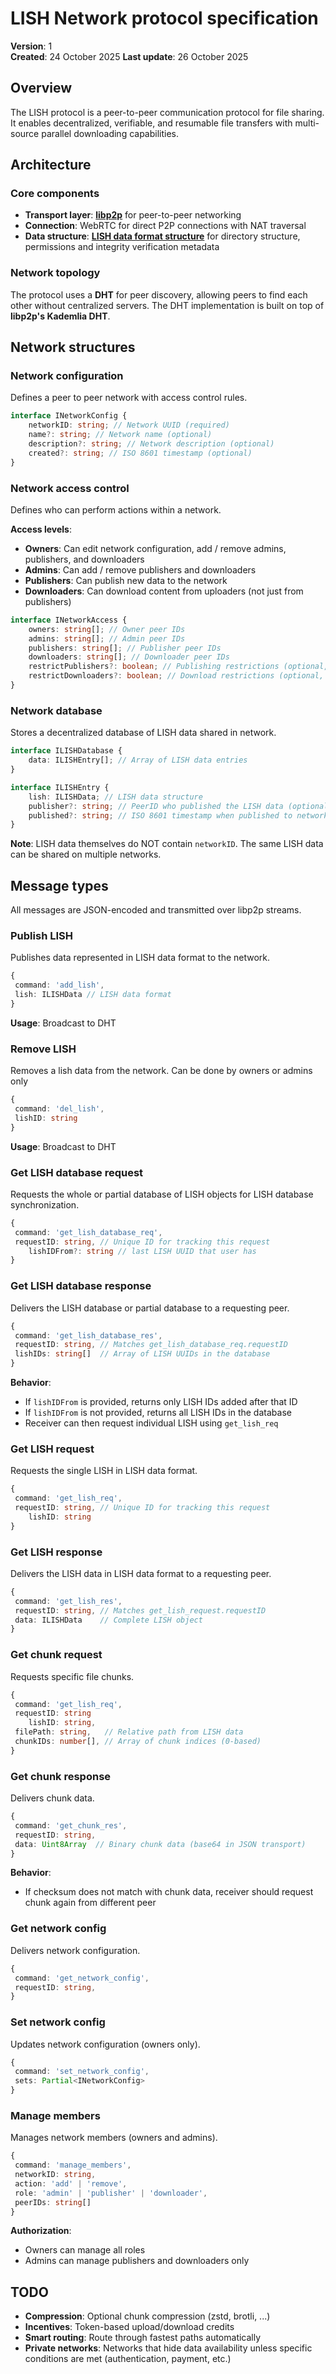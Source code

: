 # LISH Network protocol specification

**Version**: 1  
**Created**: 24 October 2025
**Last update**: 26 October 2025

## Overview

The LISH protocol is a peer-to-peer communication protocol for file sharing. It enables decentralized, verifiable, and resumable file transfers with multi-source parallel downloading capabilities.

## Architecture

### Core components

- **Transport layer**: [**libp2p**](https://en.wikipedia.org/wiki/Libp2p) for peer-to-peer networking
- **Connection**: WebRTC for direct P2P connections with NAT traversal
- **Data structure**: [**LISH data format structure**](./LISH_DATA_FORMAT.md) for directory structure, permissions and integrity verification metadata

### Network topology

The protocol uses a **DHT** for peer discovery, allowing peers to find each other without centralized servers. The DHT implementation is built on top of **libp2p's Kademlia DHT**.

## Network structures

### Network configuration

Defines a peer to peer network with access control rules.

```typescript
interface INetworkConfig {
	networkID: string; // Network UUID (required)
	name?: string; // Network name (optional)
	description?: string; // Network description (optional)
	created?: string; // ISO 8601 timestamp (optional)
}
```

### Network access control

Defines who can perform actions within a network.

**Access levels**:

- **Owners**: Can edit network configuration, add / remove admins, publishers, and downloaders
- **Admins**: Can add / remove publishers and downloaders
- **Publishers**: Can publish new data to the network
- **Downloaders**: Can download content from uploaders (not just from publishers)

```typescript
interface INetworkAccess {
	owners: string[]; // Owner peer IDs
	admins: string[]; // Admin peer IDs
	publishers: string[]; // Publisher peer IDs
	downloaders: string[]; // Downloader peer IDs
	restrictPublishers?: boolean; // Publishing restrictions (optional, default: false), true = only publishers can publish new data, false / undefined = anyone can publish
	restrictDownloaders?: boolean; // Download restrictions (optional, default: false), true = only downloaders can download, false / undefined = anyone can download
}
```

### Network database

Stores a decentralized database of LISH data shared in network.

```typescript
interface ILISHDatabase {
	data: ILISHEntry[]; // Array of LISH data entries
}
```

```typescript
interface ILISHEntry {
	lish: ILISHData; // LISH data structure
	publisher?: string; // PeerID who published the LISH data (optional if not required by network)
	published?: string; // ISO 8601 timestamp when published to network (optional if not required by network)
}
```

**Note**: LISH data themselves do NOT contain `networkID`. The same LISH data can be shared on multiple networks.

## Message types

All messages are JSON-encoded and transmitted over libp2p streams.

### Publish LISH

Publishes data represented in LISH data format to the network.

```typescript
{
 command: 'add_lish',
 lish: ILISHData // LISH data format
}
```

**Usage**: Broadcast to DHT

### Remove LISH

Removes a lish data from the network. Can be done by owners or admins only

```typescript
{
 command: 'del_lish',
 lishID: string
}
```

**Usage**: Broadcast to DHT

### Get LISH database request

Requests the whole or partial database of LISH objects for LISH database synchronization.

```typescript
{
 command: 'get_lish_database_req',
 requestID: string, // Unique ID for tracking this request
	lishIDFrom?: string // last LISH UUID that user has
}
```

### Get LISH database response

Delivers the LISH database or partial database to a requesting peer.

```typescript
{
 command: 'get_lish_database_res',
 requestID: string, // Matches get_lish_database_req.requestID
 lishIDs: string[]  // Array of LISH UUIDs in the database
}
```

**Behavior**:

- If `lishIDFrom` is provided, returns only LISH IDs added after that ID
- If `lishIDFrom` is not provided, returns all LISH IDs in the database
- Receiver can then request individual LISH using `get_lish_req`

### Get LISH request

Requests the single LISH in LISH data format.

```typescript
{
 command: 'get_lish_req',
 requestID: string, // Unique ID for tracking this request
	lishID: string
}
```

### Get LISH response

Delivers the LISH data in LISH data format to a requesting peer.

```typescript
{
 command: 'get_lish_res',
 requestID: string, // Matches get_lish_request.requestID
 data: ILISHData    // Complete LISH object
}
```

### Get chunk request

Requests specific file chunks.

```typescript
{
 command: 'get_lish_req',
 requestID: string
	lishID: string,
 filePath: string,   // Relative path from LISH data
 chunkIDs: number[], // Array of chunk indices (0-based)
}
```

### Get chunk response

Delivers chunk data.

```typescript
{
 command: 'get_chunk_res',
 requestID: string,
 data: Uint8Array  // Binary chunk data (base64 in JSON transport)
}
```

**Behavior**:

- If checksum does not match with chunk data, receiver should request chunk again from different peer

### Get network config

Delivers network configuration.

```typescript
{
 command: 'get_network_config',
 requestID: string,
}
```

### Set network config

Updates network configuration (owners only).

```typescript
{
 command: 'set_network_config',
 sets: Partial<INetworkConfig>
}
```

### Manage members

Manages network members (owners and admins).

```typescript
{
 command: 'manage_members',
 networkID: string,
 action: 'add' | 'remove',
 role: 'admin' | 'publisher' | 'downloader',
 peerIDs: string[]
}
```

**Authorization**:

- Owners can manage all roles
- Admins can manage publishers and downloaders only

## TODO

- **Compression**: Optional chunk compression (zstd, brotli, ...)
- **Incentives**: Token-based upload/download credits
- **Smart routing**: Route through fastest paths automatically
- **Private networks**: Networks that hide data availability unless specific conditions are met (authentication, payment, etc.)

